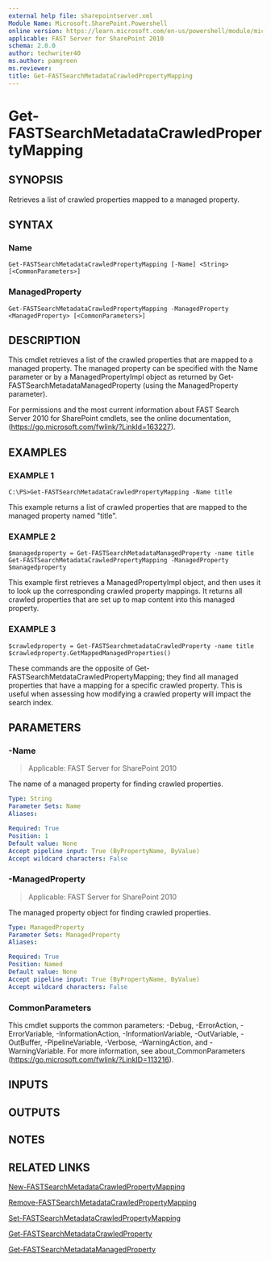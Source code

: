 ```yaml
---
external help file: sharepointserver.xml
Module Name: Microsoft.SharePoint.Powershell
online version: https://learn.microsoft.com/en-us/powershell/module/microsoft.sharepoint.powershell/get-fastsearchmetadatacrawledpropertymapping
applicable: FAST Server for SharePoint 2010
schema: 2.0.0
author: techwriter40
ms.author: pamgreen
ms.reviewer:
title: Get-FASTSearchMetadataCrawledPropertyMapping
---
```


# Get-FASTSearchMetadataCrawledPropertyMapping

## SYNOPSIS
Retrieves a list of crawled properties mapped to a managed property.

## SYNTAX

### Name
```
Get-FASTSearchMetadataCrawledPropertyMapping [-Name] <String> [<CommonParameters>]
```

### ManagedProperty
```
Get-FASTSearchMetadataCrawledPropertyMapping -ManagedProperty <ManagedProperty> [<CommonParameters>]
```

## DESCRIPTION
This cmdlet retrieves a list of the crawled properties that are mapped to a managed property.
The managed property can be specified with the Name parameter or by a ManagedPropertyImpl object as returned by Get-FASTSearchMetadataManagedProperty (using the ManagedProperty parameter).

For permissions and the most current information about FAST Search Server 2010 for SharePoint cmdlets, see the online documentation, (https://go.microsoft.com/fwlink/?LinkId=163227).

## EXAMPLES

### EXAMPLE 1
```
C:\PS>Get-FASTSearchMetadataCrawledPropertyMapping -Name title
```

This example returns a list of crawled properties that are mapped to the managed property named "title".

### EXAMPLE 2
```
$managedproperty = Get-FASTSearchMetadataManagedProperty -name title
Get-FASTSearchMetadataCrawledPropertyMapping -ManagedProperty $managedproperty
```

This example first retrieves a ManagedPropertyImpl object, and then uses it to look up the corresponding crawled property mappings.
It returns all crawled properties that are set up to map content into this managed property.

### EXAMPLE 3
```
$crawledproperty = Get-FASTSearchmetadataCrawledProperty -name title
$crawledproperty.GetMappedManagedProperties()
```

These commands are the opposite of Get-FASTSearchMetdataCrawledPropertyMapping; they find all managed properties that have a mapping for a specific crawled property.
This is useful when assessing how modifying a crawled property will impact the search index.

## PARAMETERS

### -Name

> Applicable: FAST Server for SharePoint 2010

The name of a managed property for finding crawled properties.

```yaml
Type: String
Parameter Sets: Name
Aliases:

Required: True
Position: 1
Default value: None
Accept pipeline input: True (ByPropertyName, ByValue)
Accept wildcard characters: False
```

### -ManagedProperty

> Applicable: FAST Server for SharePoint 2010

The managed property object for finding crawled properties.

```yaml
Type: ManagedProperty
Parameter Sets: ManagedProperty
Aliases:

Required: True
Position: Named
Default value: None
Accept pipeline input: True (ByPropertyName, ByValue)
Accept wildcard characters: False
```

### CommonParameters
This cmdlet supports the common parameters: -Debug, -ErrorAction, -ErrorVariable, -InformationAction, -InformationVariable, -OutVariable, -OutBuffer, -PipelineVariable, -Verbose, -WarningAction, and -WarningVariable. For more information, see about_CommonParameters (https://go.microsoft.com/fwlink/?LinkID=113216).

## INPUTS

## OUTPUTS

## NOTES

## RELATED LINKS

[New-FASTSearchMetadataCrawledPropertyMapping](New-FASTSearchMetadataCrawledPropertyMapping.md)

[Remove-FASTSearchMetadataCrawledPropertyMapping](Remove-FASTSearchMetadataCrawledPropertyMapping.md)

[Set-FASTSearchMetadataCrawledPropertyMapping](Set-FASTSearchMetadataCrawledPropertyMapping.md)

[Get-FASTSearchMetadataCrawledProperty](Get-FASTSearchMetadataCrawledProperty.md)

[Get-FASTSearchMetadataManagedProperty](Get-FASTSearchMetadataManagedProperty.md)
